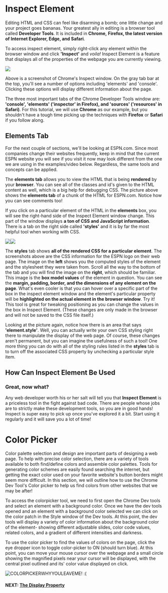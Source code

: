 # Inspect Element

Editing HTML and CSS can feel like disarming a bomb; one little change and your project goes bananas. Your greatest ally in editing is a browser tool called **Developer Tools**. It is included in **Chrome,** **Firefox, the latest version of Internet Explorer, Edge, and Safari**.

To access inspect element, simply right-click any element within the browser window and click **'Inspect'** and _voila!_ Inspect Element is a feature that displays all of the properties of the webpage you are currently viewing.

![](http://s3.amazonaws.com/General_V88/boomyeah/company_209/chapter_2135/handouts/chapter2135_2025_Inspect-tabs.PNG)

Above is a screenshot of Chrome's Inspect window. On the gray tab bar at the top, you'll see a number of options including 'elements' and 'console'. Clicking these options will display different information about the page.

The three most important tabs of the Chrome Developer Tools window are: **'console', 'elements' ('inspector' in Firefox), and 'sources' ('resources' in Safari)**. For this tutorial, we will use **Chrome** as our example, but you shouldn't have a tough time picking up the techniques with **Firefox** or **Safari** if you follow along.

## Elements Tab

For the next couple of sections, we'll be looking at ESPN.com. Since most companies change their websites frequently, keep in mind that the current ESPN website you will see if you visit it now may look different from the one we are using in the examples/video below. Regardless, the same tools and concepts can be applied.

The **elements tab** allows you to view the HTML that is being **rendered** by your **browser**. You can see all of the classes and id's given to the HTML content as well, which is a big help for debugging CSS. The picture above shows the **elements tab** of a chunk of the HTML for ESPN.com. Notice how you can see comments too!

If you click on a particular element of the HTML in the **elements** box, you will see the right-hand side of the Inspect Element window change. This part of the window displays **a ton of CSS and JavaScript information**. There is a tab on the right side called **'styles'** and it is by far the most helpful tool when working with CSS.

![](http://s3.amazonaws.com/General_V88/boomyeah/company_209/chapter_2135/handouts/chapter2135_2023_ESPNinfo.PNG)![](http://s3.amazonaws.com/General_V88/boomyeah/company_209/chapter_2135/handouts/chapter2135_2021_ESPNbox.png)

The **styles** tab shows **all of the rendered CSS for a particular element**. The screenshots above are the CSS information for the ESPN logo on their web page. The image on the **left** shows you the computed styles of the element and the stylesheet they were taken from. Scroll all the way to the bottom of the tab and you will find the image on the **right**, which should be familiar. This image is the **box model values** of the element in question. You can see the **margin, padding, border, and the dimensions of any element on the page**. What's even cooler is that you can hover over a specific part of the box in the inspect element window and the element's particular property will be **highlighted on the actual element in the browser window**. Try it! This tool is great for tweaking positioning as you can change the values in the box in Inspect Element. (These changes are only made in the browser and will not be saved to the CSS file itself.)

Looking at the picture again, notice how there is an area that says **'element.style'**. Well, you can actually write your own CSS styling right there to manipulate the display of the web page. Of course, these changes aren't permanent, but you can imagine the usefulness of such a tool! One more thing you can do with all of the styling rules listed in the **styles** tab is to turn off the associated CSS property by unchecking a particular style item.

## How Can Inspect Element Be Used

### Great, now what?

Any web developer worth his or her salt will tell you that **Inspect Element** is a priceless tool in the fight against bad code. There are people whose jobs are to strictly make these development tools, so you are in good hands! Inspect is super easy to pick up once you've explored it a bit.  Start using it regularly and it will save you a lot of time!

# Color Picker

Color palette selection and design are important parts of designing a web page. To help with precise color selection, there are a variety of tools available to both find/define colors and assemble color palettes. Tools for generating color schemes are easily found searching the internet, but getting the exact color used on your favorite website's button borders might seem more difficult. In this section, we will outline how to use the Chrome Dev Tool's Color picker to help us find colors from other websites that we may be after!

To access the colorpicker tool, we need to first open the Chrome Dev tools and select an element with a background color. Once we have the dev tools opened and an element with a background color selected we can click on the color patch in the Style window of the Dev tools. At this point, the dev tools will display a variety of color information about the background color of the element- showing different adjustable slides, color code values, related colors, and a gradient of different intensities and darkness.

To use the color picker to find the values of colors on the page, click the eye dropper icon to toggle color-picker to ON (should turn blue). At this point, you can move your mouse cursor over the webpage and a small circle showing the magnified pixels near your cursor will be displayed, with the central pixel outlined and its' color value displayed on click.

![COLORPICKERWHYYOULEAVEME! :(](https://s3.amazonaws.com/General_V88/boomyeah2015/codingdojo/curriculum/content/chapter/colorpicker2.png)

#### NEXT: [The Display Property](./display_property.md)
